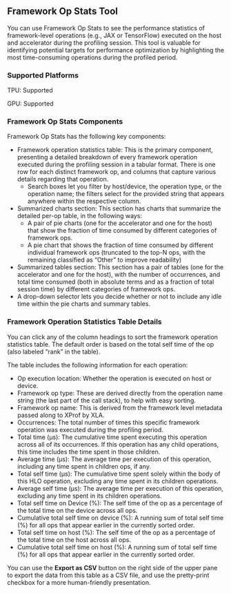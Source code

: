 ## Framework Op Stats Tool

You can use Framework Op Stats to see the performance statistics of
framework-level operations (e.g., JAX or TensorFlow) executed on the host and
accelerator during the profiling session. This tool is valuable for identifying
potential targets for performance optimization by highlighting the most
time-consuming operations during the profiled period.

### Supported Platforms

TPU: Supported

GPU: Supported

### Framework Op Stats Components

Framework Op Stats has the following key components:

*   Framework operation statistics table: This is the primary component,
    presenting a detailed breakdown of every framework operation executed during
    the profiling session in a tabular format. There is one row for each
    distinct framework op, and columns that capture various details regarding
    that operation.
    *   Search boxes let you filter by host/device, the operation type, or the
        operation name; the filters select for the provided string that appears
        anywhere within the respective column.
*   Summarized charts section: This section has charts that summarize the
    detailed per-op table, in the following ways:
    *   A pair of pie charts (one for the accelerator and one for the host) that
        show the fraction of time consumed by different categories of framework
        ops.
    *   A pie chart that shows the fraction of time consumed by different
        individual framework ops (truncated to the top-N ops, with the remaining
        classified as “Other” to improve readability)
*   Summarized tables section: This section has a pair of tables (one for the
    accelerator and one for the host), with the number of occurrences, and total
    time consumed (both in absolute terms and as a fraction of total session
    time) by different categories of framework ops.
*   A drop-down selector lets you decide whether or not to include any idle time
    within the pie charts and summary tables.

### Framework Operation Statistics Table Details

You can click any of the column headings to sort the framework operation
statistics table. The default order is based on the total self time of the op
(also labeled “rank” in the table).

The table includes the following information for each operation:

*   Op execution location: Whether the operation is executed on host or device.
*   Framework op type: These are derived directly from the operation name string
    (the last part of the call stack), to help with easy sorting.
*   Framework op name: This is derived from the framework level metadata passed
    along to XProf by XLA.
*   Occurrences: The total number of times this specific framework operation was
    executed during the profiling period.
*   Total time (μs): The cumulative time spent executing this operation across
    all of its occurrences. If this operation has any child operations, this
    time includes the time spent in those children.
*   Average time (μs): The average time per execution of this operation,
    including any time spent in children ops, if any.
*   Total self time (μs): The cumulative time spent solely within the body of
    this HLO operation, excluding any time spent in its children operations.
*   Average self time (μs): The average time per execution of this operation,
    excluding any time spent in its children operations.
*   Total self time on Device (%): The self time of the op as a percentage of
    the total time on the device across all ops.
*   Cumulative total self time on device (%): A running sum of total self time
    (%) for all ops that appear earlier in the currently sorted order.
*   Total self time on host (%): The self time of the op as a percentage of the
    total time on the host across all ops.
*   Cumulative total self time on host (%): A running sum of total self time (%)
    for all ops that appear earlier in the currently sorted order.

You can use the **Export as CSV** button on the right side of the upper pane to
export the data from this table as a CSV file, and use the pretty-print checkbox
for a more human-friendly presentation.
